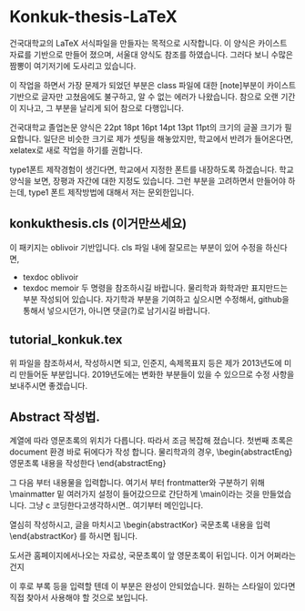 # Konkuk-thesis-LaTeX
건국대학교의 LaTeX 서식파일을 만들자는 목적으로 시작합니다. 이 양식은 카이스트 자료를 기반으로 만들어 졌으며, 서울대 양식도 참조를 하였습니다. 그러다 보니 수많은 짬뽕이 여기저기에 도사리고 있습니다.  

이 작업을 하면서 가장 문제가 되었던 부분은 class 파일에 대한 [note]부분이 카이스트 기반으로 글자만 고쳤음에도 불구하고, 알 수 없는 에러가 나왔습니다. 참으로 오랜 기간이 지나고, 그 부분을 날리게 되어 참으로 다행입니다. 

건국대학교 졸업논문 양식은 22pt 18pt 16pt 14pt 13pt 11pt의 크기의 글꼴 크기가 필요합니다. 일단은 비슷한 크기로 제가 셋팅을 해놓았지만, 학교에서 반려가 들어온다면, xelatex로 새로 작업을 하기를 권합니다. 

type1폰트 제작경험이  생긴다면, 학교에서 지정한 폰트를 내장하도록 하겠습니다. 학교 양식을 보면, 장평과 자간에 대한 지정도 있습니다. 그런 부분을 고려하면서 만들어야 하는데, type1 폰트 제작방법에 대해서 저는 문외한입니다. 
## konkukthesis.cls (이거만쓰세요)
이 패키지는 oblivoir 기반입니다. cls 파일 내에 잘모르는 부분이 있어 수정을 하신다면, 
- texdoc oblivoir
- texdoc memoir 
두 명령을 참조하시길 바랍니다. 
물리학과 화학과만 표지만드는 부분 작성되어 있습니다. 
자기학과 부분을 기여하고 싶으시면 수정해서, github을 통해서 넣으시던가, 아니면 댓글(?)로 남기시길 바랍니다. 

## tutorial_konkuk.tex
위 파일을 참조하셔서, 작성하시면 되고, 인준지, 속제목표지 등은 제가 2013년도에 미리 만들어둔 부분입니다. 2019년도에는 변화한 부분들이 있을 수 있으므로 수정 사항을 보내주시면 좋겠습니다. 

## Abstract 작성법. 
계열에 따라  영문초록의 위치가 다릅니다. 
따라서 조금 복잡해 졌습니다. 
첫번째 초록은 document 환경 바로 뒤에다가 작성 합니다. 
물리학과의 경우, 
\begin{abstractEng}
영문초록 내용을 작성한다 
\end{abstractEng}

그 다음 부터 내용물을 입력합니다. 여기서 부터 frontmatter와 구분하기 위해 \mainmatter 밑 여러가지 설정이 들어갔으므로 간단하게 \main이라는 것을 만들었습니다. 그냥 c 코딩한다고생각하시면.. 여기부터 메인입니다. 

열심히 작성하시고, 글을 마치시고 
\begin{abstractKor}
국문초록 내용을 입력 
\end{abstractKor}
를 하시면 됩니다. 

  도서관 홈페이지에서나오는 자료상, 국문초록이 앞 영문초록이 뒤입니다.  이거 어쩌라는건지


이 후로 부록 등을 입력할 텐데 이 부분은 완성이 안되었습니다. 원하는 스타일이 있다면 직접 찾아서 사용해야 할 것으로 보입니다. 
